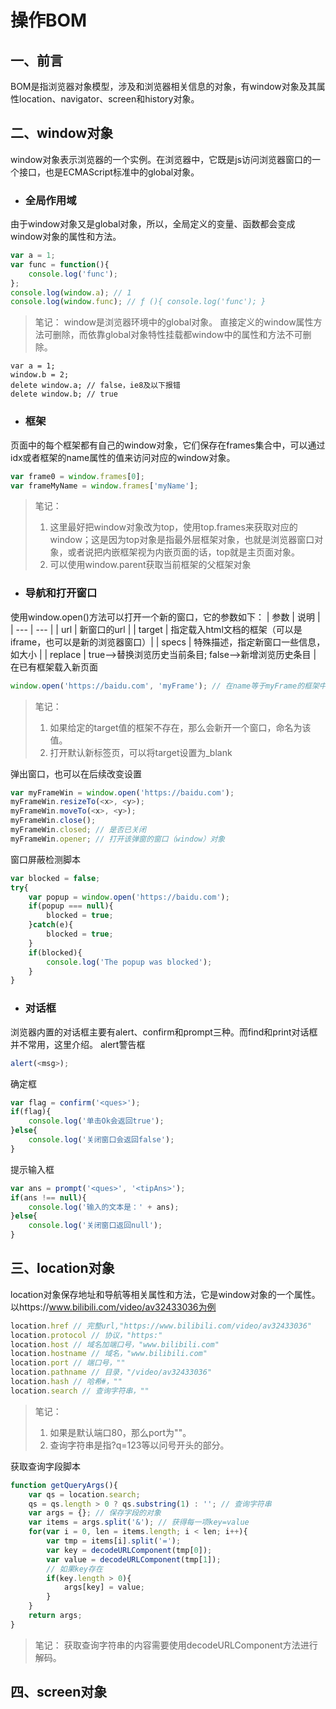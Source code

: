 # 操作BOM

## 一、前言
BOM是指浏览器对象模型，涉及和浏览器相关信息的对象，有window对象及其属性location、navigator、screen和history对象。

## 二、window对象
window对象表示浏览器的一个实例。在浏览器中，它既是js访问浏览器窗口的一个接口，也是ECMAScript标准中的global对象。
* ### 全局作用域
由于window对象又是global对象，所以，全局定义的变量、函数都会变成window对象的属性和方法。
```js
var a = 1;
var func = function(){
    console.log('func');
};
console.log(window.a); // 1
console.log(window.func); // ƒ (){ console.log('func'); }
```
> 笔记：
> window是浏览器环境中的global对象。
> 直接定义的window属性方法可删除，而依靠global对象特性挂载都window中的属性和方法不可删除。
```
var a = 1;
window.b = 2;
delete window.a; // false，ie8及以下报错
delete window.b; // true
```
* ### 框架
页面中的每个框架都有自己的window对象，它们保存在frames集合中，可以通过idx或者框架的name属性的值来访问对应的window对象。
```js
var frame0 = window.frames[0]; 
var frameMyName = window.frames['myName'];
```
> 笔记：
> 1. 这里最好把window对象改为top，使用top.frames来获取对应的window；这是因为top对象是指最外层框架对象，也就是浏览器窗口对象，或者说把内嵌框架视为内嵌页面的话，top就是主页面对象。
> 2. 可以使用window.parent获取当前框架的父框架对象
* ### 导航和打开窗口
使用window.open()方法可以打开一个新的窗口，它的参数如下：
| 参数 | 说明 |
| --- | --- |
| url | 新窗口的url |
| target | 指定载入html文档的框架（可以是iframe，也可以是新的浏览器窗口）|
| specs | 特殊描述，指定新窗口一些信息，如大小 |
| replace | true-->替换浏览历史当前条目; false-->新增浏览历史条目 |
在已有框架载入新页面
```js
window.open('https://baidu.com', 'myFrame'); // 在name等于myFrame的框架中载入baidu搜索页面
```
> 笔记：
> 1. 如果给定的target值的框架不存在，那么会新开一个窗口，命名为该值。
> 2. 打开默认新标签页，可以将target设置为_blank

弹出窗口，也可以在后续改变设置
```js
var myFrameWin = window.open('https://baidu.com');
myFrameWin.resizeTo(<x>, <y>);
myFrameWin.moveTo(<x>, <y>);
myFrameWin.close();
myFrameWin.closed; // 是否已关闭
myFrameWin.opener; // 打开该弹窗的窗口（window）对象
```
窗口屏蔽检测脚本
```js
var blocked = false;
try{
    var popup = window.open('https://baidu.com');
    if(popup === null){
        blocked = true;
    }catch(e){
        blocked = true;
    }
    if(blocked){
        console.log('The popup was blocked');
    }
}
```
* ### 对话框
浏览器内置的对话框主要有alert、confirm和prompt三种。而find和print对话框并不常用，这里介绍。
alert警告框
```js
alert(<msg>);
```
确定框
```js
var flag = confirm('<ques>');
if(flag){
    console.log('单击Ok会返回true');
}else{
    console.log('关闭窗口会返回false');
}
```
提示输入框
```js
var ans = prompt('<ques>', '<tipAns>');
if(ans !== null){
    console.log('输入的文本是：' + ans);
}else{
    console.log('关闭窗口返回null');
}
```
## 三、location对象
location对象保存地址和导航等相关属性和方法，它是window对象的一个属性。
以https://www.bilibili.com/video/av32433036为例
```js
location.href // 完整url,"https://www.bilibili.com/video/av32433036"
location.protocol // 协议，"https:"
location.host // 域名加端口号，"www.bilibili.com"
location.hostname // 域名，"www.bilibili.com"
location.port // 端口号，""
location.pathname // 目录，"/video/av32433036"
location.hash // 哈希#，""
location.search // 查询字符串，""
```
> 笔记：
> 1. 如果是默认端口80，那么port为""。
> 2. 查询字符串是指?q=123等以问号开头的部分。

获取查询字段脚本
```js
function getQueryArgs(){
    var qs = location.search;
    qs = qs.length > 0 ? qs.substring(1) : ''; // 查询字符串
    var args = {}; // 保存字段的对象
    var items = args.split('&'); // 获得每一项key=value
    for(var i = 0, len = items.length; i < len; i++){
        var tmp = items[i].split('=');
        var key = decodeURLComponent(tmp[0]); 
        var value = decodeURLComponent(tmp[1]); 
        // 如果key存在
        if(key.length > 0){
            args[key] = value;
        }
    }
    return args;
}
```
> 笔记：
> 获取查询字符串的内容需要使用decodeURLComponent方法进行解码。

## 四、screen对象
